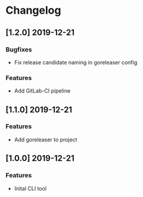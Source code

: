 # Changelog

## [1.2.0] 2019-12-21

### Bugfixes

- Fix release candidate naming in goreleaser config

### Features

- Add GitLab-CI pipeline

## [1.1.0] 2019-12-21

### Features

- Add goreleaser to project

## [1.0.0] 2019-12-21

### Features

- Inital CLI tool
